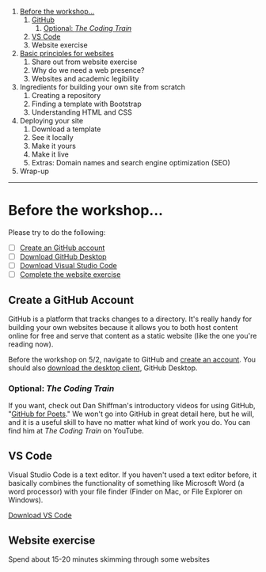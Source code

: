 1. [Before the workshop...](#before-the-workshop)
    1. [GitHub](#github)
        1. [Optional: *The Coding Train*](#optional-the-coding-train)
    2. [VS Code](#vs-code)
    3. Website exercise
2. [Basic principles for websites](PRINCIPLES.md)
    1. Share out from website exercise
    2. Why do we need a web presence?
    3. Websites and academic legibility
3. Ingredients for building your own site from scratch
    1. Creating a repository
    2. Finding a template with Bootstrap
    3. Understanding HTML and CSS
4. Deploying your site
    1. Download a template
    2. See it locally
    3. Make it yours
    4. Make it live
    5. Extras: Domain names and search engine optimization (SEO)
5. Wrap-up

---

# Before the workshop...

Please try to do the following:
- [ ] [Create an GitHub account](https://github.com/join)
- [ ] [Download GitHub Desktop](https://desktop.github.com/)
- [ ] [Download Visual Studio Code](https://code.visualstudio.com/download)
- [ ] [Complete the website exercise](#website-exercise)

## Create a GitHub Account

GitHub is a platform that tracks changes to a directory. It's really handy for building your own websites because it allows you to both host content online for free and serve that content as a static website (like the one you're reading now).

Before the workshop on 5/2, navigate to GitHub and [create an account](https://github.com/join). You should also [download the desktop client](https://desktop.github.com/), GitHub Desktop.

### Optional: *The Coding Train*

If you want, check out Dan Shiffman's introductory videos for using GitHub, "[GitHub for Poets](https://www.youtube.com/watch?v=BCQHnlnPusY)." We won't go into GitHub in great detail here, but he will, and it is a useful skill to have no matter what kind of work you do. You can find him at *The Coding Train* on YouTube.

## VS Code

Visual Studio Code is a text editor. If you haven't used a text editor before, it basically combines the functionality of something like Microsoft Word (a word processor) with your file finder (Finder on Mac, or File Explorer on Windows).

[Download VS Code](https://code.visualstudio.com/download) 

## Website exercise

Spend about 15-20 minutes skimming through some websites 